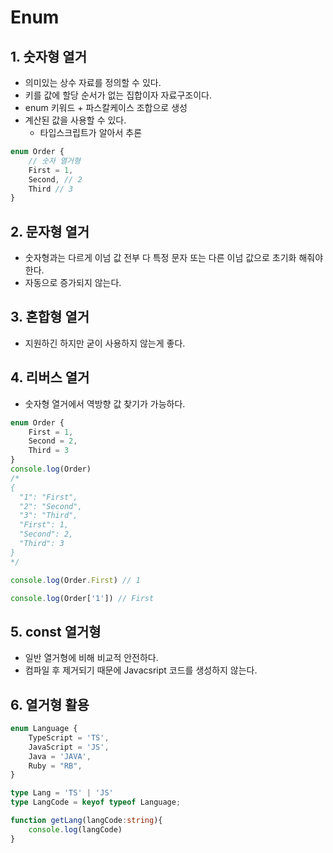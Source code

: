 # Enum

## 1. 숫자형 열거
 
 * 의미있는 상수 자료를 정의할 수 있다.
 * 키를 값에 할당 순서가 없는 집합이자 자료구조이다.
 * enum 키워드 + 파스칼케이스 조합으로 생성
 * 계산된 값을 사용할 수 있다.
    - 타입스크립트가 알아서 추론

```typescript
enum Order {
    // 숫자 열거형
    First = 1,
    Second, // 2
    Third // 3
}
```

## 2. 문자형 열거

- 숫자형과는 다르게 이넘 값 전부 다 특정 문자 또는 다른 이넘 값으로 초기화 해줘야 한다.
- 자동으로 증가되지 않는다.

## 3. 혼합형 열거
- 지원하긴 하지만 굳이 사용하지 않는게 좋다.

## 4. 리버스 열거

- 숫자형 열거에서 역방향 값 찾기가 가능하다.

```typescript
enum Order {
    First = 1,
    Second = 2,
    Third = 3
}
console.log(Order)
/*
{
  "1": "First",
  "2": "Second",
  "3": "Third",
  "First": 1,
  "Second": 2,
  "Third": 3
} 
*/

console.log(Order.First) // 1

console.log(Order['1']) // First
```

## 5. const 열거형

- 일반 열거형에 비해 비교적 안전하다.
- 컴파일 후 제거되기 때문에 Javacsript 코드를 생성하지 않는다.

## 6. 열거형 활용 

```typescript
enum Language {
    TypeScript = 'TS',
    JavaScript = 'JS',
    Java = 'JAVA',
    Ruby = "RB",
}

type Lang = 'TS' | 'JS'
type LangCode = keyof typeof Language;

function getLang(langCode:string){
    console.log(langCode)
}
```
